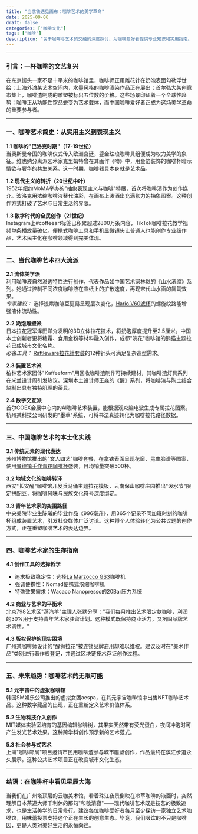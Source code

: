 ```yaml
---
title: "当拿铁遇见画布：咖啡艺术的美学革命"
date: 2025-09-06
draft: false
categories: ["咖啡文化"]
tags: ["咖啡"]
description: "关于咖啡与艺术的交融的深度探讨，为咖啡爱好者提供专业知识和实用指南。"
---
```


---

### **引言：一杯咖啡的文艺复兴**  
在东京街头一家不足十平米的咖啡馆里，咖啡师正用雕花针在奶泡表面勾勒浮世绘；上海外滩某艺术空间内，水墨风格的咖啡渍染作品正在展出；首尔弘大某创意市集上，咖啡渣制成的雕塑被标出五位数的价格。这些场景印证着一个全球性趋势：咖啡正从功能性饮品蜕变为艺术载体，而中国咖啡爱好者正成为这场美学革命的重要参与者。

---

### **一、咖啡艺术简史：从实用主义到表现主义**  
**1.1 咖啡的"巴洛克时期"（17-19世纪）**  
当奥斯曼帝国的咖啡仪式传入欧洲宫廷，鎏金珐琅咖啡具组便成为权力美学的象征。维也纳分离派艺术家克里姆特曾在其画作《吻》中，用金箔装饰的咖啡杯暗示情欲与奢华的共生关系。这一时期，咖啡器具本身就是艺术品。

**1.2 现代主义的转折（20世纪中叶）**  
1952年纽约MoMA举办的"抽象表现主义与咖啡"特展，首次将咖啡渍作为创作媒介。波洛克用浓缩咖啡液替代油彩，在画布上泼洒出充满张力的抽象图案。这种创作方式打破了艺术与日常生活的界限。

**1.3 数字时代的全民创作（21世纪）**  
Instagram上#coffeeart标签已积累超过2800万条内容，TikTok咖啡拉花教学视频单条播放量破亿。便携式咖啡工具和手机显微镜头让普通人也能创作专业级作品，艺术民主化在咖啡领域得到完美体现。

---

### **二、当代咖啡艺术四大流派**  
**2.1 流体美学派**  
利用咖啡液自然渗透特性进行创作，代表作品如中国艺术家林岚的《山水浓缩》系列。她通过控制不同浓度咖啡液在宣纸上的扩散速度，再现宋代山水画的氤氲效果。  
*专家建议：* 选择浅烘咖啡豆更易呈现层次变化，[Hario V60滤杯](https://www.amazon.com/s?k=Hario%20V60%E6%BB%A4%E6%9D%AF&tag=coffeeprism-20)的螺旋纹路能增强液体流动性。

**2.2 奶泡雕塑派**  
日本拉花冠军泽田洋介发明的3D立体拉花技术，将奶泡厚度提升至2.5厘米。中国本土创新者更将糖霜、食用金粉等材料融入创作，成都"浣花"咖啡馆的熊猫主题拉花已成城市文化名片。  
*必备工具：* [Rattleware拉花针套装](https://www.amazon.com/s?k=Rattleware%E6%8B%89%E8%8A%B1%E9%92%88%E5%A5%97%E8%A3%85&tag=coffeeprism-20)的12种针头可满足复杂造型需求。

**2.3 装置艺术派**  
柏林艺术家团体"Kaffeeform"用回收咖啡渣制作可持续建材，其咖啡渣灯具系列在米兰设计周引发热议。深圳本土设计师王淼的《醒》系列，将咖啡渣与陶土结合烧制出具有独特肌理的茶具。  

**2.4 数字交互派**  
首尔COEX会展中心内的AI咖啡艺术装置，能根据观众脑电波生成专属拉花图案。杭州某科技公司研发的"墨萃"系统，可将书法真迹转化为咖啡拉花路径数据。

---

### **三、中国咖啡艺术的本土化实践**  
**3.1 传统元素的现代表达**  
苏州博物馆推出的"文人四艺"咖啡套餐，在拿铁表面呈现花窗、昆曲脸谱等图案，使用[景德镇手作青花咖啡杯](https://www.amazon.com/s?k=%E6%99%AF%E5%BE%B7%E9%95%87%E6%89%8B%E4%BD%9C%E9%9D%92%E8%8A%B1%E5%92%96%E5%95%A1%E6%9D%AF&tag=coffeeprism-20)盛装，日均销量突破500杯。

**3.2 地域文化的咖啡转译**  
西安"长安醒"咖啡馆开发兵马俑主题拉花模板，云南保山咖啡庄园推出"泼水节"限定拼配豆，将咖啡风味与民族文化符号深度绑定。

**3.3 青年艺术家的突围路径**  
中央美院毕业生陈曦的毕业作品《996毫升》，用365个记录不同加班时刻的咖啡杯组成装置艺术，引发社交媒体广泛讨论。这种将个人体验转化为公共议题的创作方式，正在重塑咖啡艺术的表达边界。

---

### **四、咖啡艺术家的生存指南**  
**4.1 创作工具的选择哲学**  
- 追求极致稳定性：选择[La Marzocco GS3](https://www.amazon.com/s?k=La%20Marzocco%20GS3&tag=coffeeprism-20)咖啡机  
- 强调便携性：Nomad便携式浓缩咖啡机  
- 特殊效果需求：Wacaco Nanopresso的20Bar压力系统  

**4.2 商业与艺术的平衡术**  
北京798艺术区"蒸汽羊"主理人张默分享："我们每月推出艺术限定款咖啡，利润的30%用于支持青年艺术家驻留计划。这种模式既保持商业活力，又巩固品牌艺术调性。"

**4.3 版权保护的现实困境**  
广州某咖啡师设计的"醒狮拉花"被连锁品牌盗用却难以维权。建议及时在"美术作品"类别进行著作权登记，并通过区块链技术存证创作过程。

---

### **五、未来趋势：咖啡艺术的无限可能**  
**5.1 元宇宙中的虚拟咖啡馆**  
韩国SM娱乐公司推出的虚拟女团aespa，在其元宇宙咖啡馆中出售NFT咖啡艺术品。这种数字藏品的出现，正在重新定义艺术价值体系。

**5.2 生物科技介入创作**  
MIT媒体实验室培育的基因编辑咖啡树，其果实天然带有荧光蛋白，夜间冲泡时可产生发光艺术效果。这种跨学科创作预示新的艺术范式。

**5.3 社会参与式艺术**  
上海"咖啡邮局"项目邀请市民用咖啡渣参与城市雕塑创作，作品最终在滨江步道永久展示。这种公共艺术项目正在改变城市文化生态。

---

### **结语：在咖啡杯中看见星辰大海**  
当我们在广州塔顶层的云咖美术馆，看着珠江夜景倒映在冷萃咖啡的液面时，突然理解日本茶道大师千利休的那句"和敬清寂"——现代咖啡艺术既是技艺的极致追求，也是生活美学的日常修行。建议每位咖啡爱好者每月至少探访一家独立艺术咖啡馆，用味蕾投票支持这个正在生长的创意生态。毕竟，我们啜饮的不只是咖啡因，更是人类对美好生活的永恒向往。